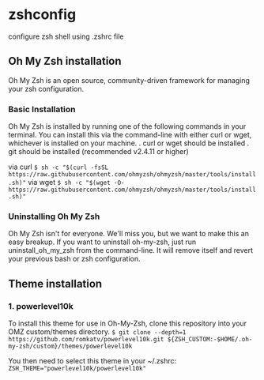 # zshconfig
configure zsh shell using .zshrc file

## Oh My Zsh installation
Oh My Zsh is an open source, community-driven framework for managing your zsh configuration.
### Basic Installation
Oh My Zsh is installed by running one of the following commands in your terminal. You can install this via the command-line with either curl or wget, whichever is installed on your machine.
. curl or wget should be installed
. git should be installed (recommended v2.4.11 or higher)

via curl
```$ sh -c "$(curl -fsSL https://raw.githubusercontent.com/ohmyzsh/ohmyzsh/master/tools/install.sh)"```
via wget
```$ sh -c "$(wget -O- https://raw.githubusercontent.com/ohmyzsh/ohmyzsh/master/tools/install.sh)"```

### Uninstalling Oh My Zsh
Oh My Zsh isn't for everyone. We'll miss you, but we want to make this an easy breakup.
If you want to uninstall oh-my-zsh, just run uninstall_oh_my_zsh from the command-line. It will remove itself and revert your previous bash or zsh configuration.

## Theme installation

### 1. powerlevel10k
To install this theme for use in Oh-My-Zsh, clone this repository into your OMZ custom/themes directory.
```$ git clone --depth=1 https://github.com/romkatv/powerlevel10k.git ${ZSH_CUSTOM:-$HOME/.oh-my-zsh/custom}/themes/powerlevel10k```

You then need to select this theme in your ~/.zshrc:
```ZSH_THEME="powerlevel10k/powerlevel10k"```

